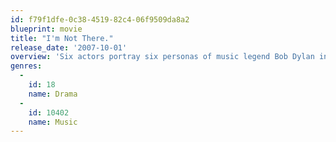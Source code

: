 ```yaml
---
id: f79f1dfe-0c38-4519-82c4-06f9509da8a2
blueprint: movie
title: "I'm Not There."
release_date: '2007-10-01'
overview: 'Six actors portray six personas of music legend Bob Dylan in scenes depicting various stages of his life, chronicling his rise from unknown folksinger to international icon and revealing how Dylan constantly reinvented himself.'
genres:
  -
    id: 18
    name: Drama
  -
    id: 10402
    name: Music
---
```

